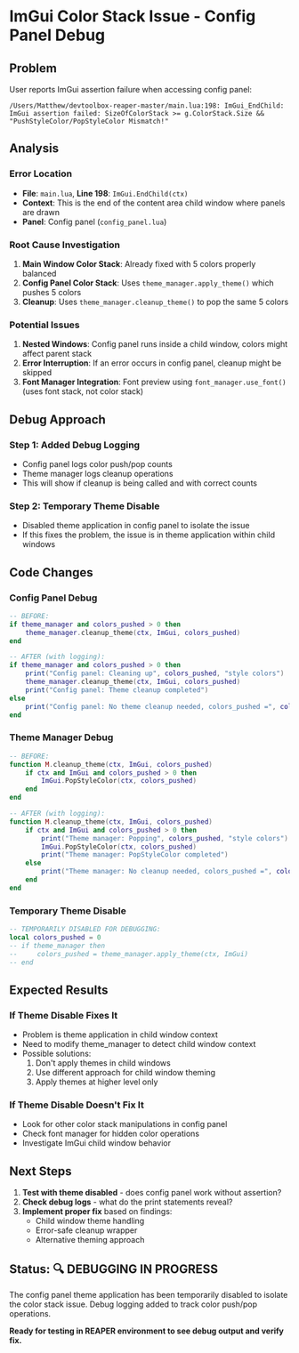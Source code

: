 # ImGui Color Stack Issue - Config Panel Debug

## Problem
User reports ImGui assertion failure when accessing config panel:
```
/Users/Matthew/devtoolbox-reaper-master/main.lua:198: ImGui_EndChild: ImGui assertion failed: SizeOfColorStack >= g.ColorStack.Size && "PushStyleColor/PopStyleColor Mismatch!"
```

## Analysis

### Error Location
- **File**: `main.lua`, **Line 198**: `ImGui.EndChild(ctx)` 
- **Context**: This is the end of the content area child window where panels are drawn
- **Panel**: Config panel (`config_panel.lua`)

### Root Cause Investigation

1. **Main Window Color Stack**: Already fixed with 5 colors properly balanced
2. **Config Panel Color Stack**: Uses `theme_manager.apply_theme()` which pushes 5 colors
3. **Cleanup**: Uses `theme_manager.cleanup_theme()` to pop the same 5 colors

### Potential Issues
1. **Nested Windows**: Config panel runs inside a child window, colors might affect parent stack
2. **Error Interruption**: If an error occurs in config panel, cleanup might be skipped
3. **Font Manager Integration**: Font preview using `font_manager.use_font()` (uses font stack, not color stack)

## Debug Approach

### Step 1: Added Debug Logging
- Config panel logs color push/pop counts
- Theme manager logs cleanup operations
- This will show if cleanup is being called and with correct counts

### Step 2: Temporary Theme Disable
- Disabled theme application in config panel to isolate the issue
- If this fixes the problem, the issue is in theme application within child windows

## Code Changes

### Config Panel Debug
```lua
-- BEFORE:
if theme_manager and colors_pushed > 0 then
    theme_manager.cleanup_theme(ctx, ImGui, colors_pushed)
end

-- AFTER (with logging):
if theme_manager and colors_pushed > 0 then
    print("Config panel: Cleaning up", colors_pushed, "style colors")
    theme_manager.cleanup_theme(ctx, ImGui, colors_pushed)
    print("Config panel: Theme cleanup completed")
else
    print("Config panel: No theme cleanup needed, colors_pushed =", colors_pushed)
end
```

### Theme Manager Debug
```lua
-- BEFORE:
function M.cleanup_theme(ctx, ImGui, colors_pushed)
    if ctx and ImGui and colors_pushed > 0 then
        ImGui.PopStyleColor(ctx, colors_pushed)
    end
end

-- AFTER (with logging):
function M.cleanup_theme(ctx, ImGui, colors_pushed)
    if ctx and ImGui and colors_pushed > 0 then
        print("Theme manager: Popping", colors_pushed, "style colors")
        ImGui.PopStyleColor(ctx, colors_pushed)
        print("Theme manager: PopStyleColor completed")
    else
        print("Theme manager: No cleanup needed, colors_pushed =", colors_pushed)
    end
end
```

### Temporary Theme Disable
```lua
-- TEMPORARILY DISABLED FOR DEBUGGING:
local colors_pushed = 0
-- if theme_manager then
--     colors_pushed = theme_manager.apply_theme(ctx, ImGui)
-- end
```

## Expected Results

### If Theme Disable Fixes It
- Problem is theme application in child window context
- Need to modify theme_manager to detect child window context
- Possible solutions:
  1. Don't apply themes in child windows
  2. Use different approach for child window theming
  3. Apply themes at higher level only

### If Theme Disable Doesn't Fix It
- Look for other color stack manipulations in config panel
- Check font manager for hidden color operations
- Investigate ImGui child window behavior

## Next Steps

1. **Test with theme disabled** - does config panel work without assertion?
2. **Check debug logs** - what do the print statements reveal?
3. **Implement proper fix** based on findings:
   - Child window theme handling
   - Error-safe cleanup wrapper
   - Alternative theming approach

## Status: 🔍 DEBUGGING IN PROGRESS

The config panel theme application has been temporarily disabled to isolate the color stack issue. Debug logging added to track color push/pop operations.

**Ready for testing in REAPER environment to see debug output and verify fix.**
